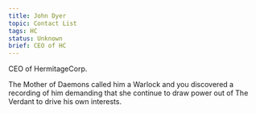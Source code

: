 ```yaml
---
title: John Dyer
topic: Contact List
tags: HC
status: Unknown
brief: CEO of HC
---
```


CEO of HermitageCorp.

The Mother of Daemons called him a Warlock and you discovered a recording of him demanding that she continue to draw power out of The Verdant to drive his own interests. 